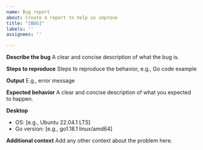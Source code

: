 ```yaml
---
name: Bug report
about: Create a report to help us improve
title: "[BUG]"
labels: ''
assignees: ''

---
```


**Describe the bug**
A clear and concise description of what the bug is.

**Steps to reproduce**
Steps to reproduce the behavior, e.g., Go code example

**Output**
E.g., error message

**Expected behavior**
A clear and concise description of what you expected to happen.

**Desktop**
 - OS: [e.g., Ubuntu 22.04.1 LTS]
 - Go version: [e.g., go1.18.1 linux/amd64]

**Additional context**
Add any other context about the problem here.
